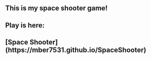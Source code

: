 <h2>This is my space shooter game!<h2>
<h2>Play is here:<h2><b>[Space Shooter](https://mber7531.github.io/SpaceShooter)</b>
